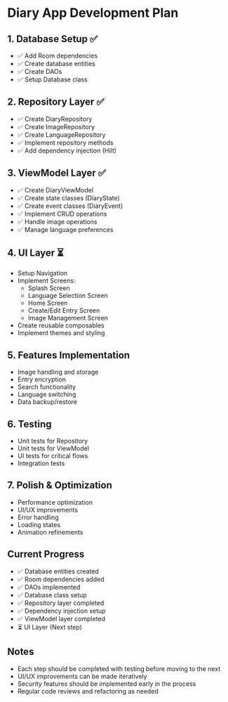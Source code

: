 # Diary App Development Plan

## 1. Database Setup ✅
- ✅ Add Room dependencies
- ✅ Create database entities
- ✅ Create DAOs
- ✅ Setup Database class

## 2. Repository Layer ✅
- ✅ Create DiaryRepository
- ✅ Create ImageRepository
- ✅ Create LanguageRepository
- ✅ Implement repository methods
- ✅ Add dependency injection (Hilt)

## 3. ViewModel Layer ✅
- ✅ Create DiaryViewModel
- ✅ Create state classes (DiaryState)
- ✅ Create event classes (DiaryEvent)
- ✅ Implement CRUD operations
- ✅ Handle image operations
- ✅ Manage language preferences

## 4. UI Layer ⏳
- Setup Navigation
- Implement Screens:
  - Splash Screen
  - Language Selection Screen
  - Home Screen
  - Create/Edit Entry Screen
  - Image Management Screen
- Create reusable composables
- Implement themes and styling

## 5. Features Implementation
- Image handling and storage
- Entry encryption
- Search functionality
- Language switching
- Data backup/restore

## 6. Testing
- Unit tests for Repository
- Unit tests for ViewModel
- UI tests for critical flows
- Integration tests

## 7. Polish & Optimization
- Performance optimization
- UI/UX improvements
- Error handling
- Loading states
- Animation refinements

## Current Progress
- ✅ Database entities created
- ✅ Room dependencies added
- ✅ DAOs implemented
- ✅ Database class setup
- ✅ Repository layer completed
- ✅ Dependency injection setup
- ✅ ViewModel layer completed
- ⏳ UI Layer (Next step)

## Notes
- Each step should be completed with testing before moving to the next
- UI/UX improvements can be made iteratively
- Security features should be implemented early in the process
- Regular code reviews and refactoring as needed 